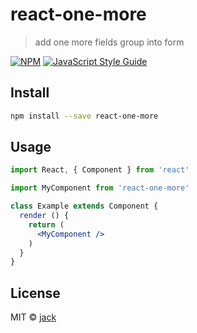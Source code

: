 # react-one-more

> add one more fields group into form

[![NPM](https://img.shields.io/npm/v/react-one-more.svg)](https://www.npmjs.com/package/react-one-more) [![JavaScript Style Guide](https://img.shields.io/badge/code_style-standard-brightgreen.svg)](https://standardjs.com)

## Install

```bash
npm install --save react-one-more
```

## Usage

```jsx
import React, { Component } from 'react'

import MyComponent from 'react-one-more'

class Example extends Component {
  render () {
    return (
      <MyComponent />
    )
  }
}
```

## License

MIT © [jack](https://github.com/jack)
